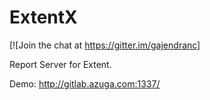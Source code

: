 # ExtentX

[![Join the chat at https://gitter.im/gajendranc]

Report Server for Extent.

Demo: http://gitlab.azuga.com:1337/
